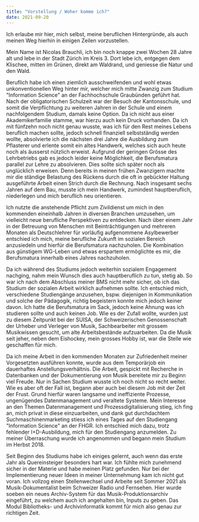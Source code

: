 ```yaml
---
title: "Vorstellung / Woher komme ich?"
date: 2021-09-20
---
```


Ich erlaube mir hier, mich selbst, meine beruflichen Hintergründe, als auch meinen Weg hierhin in einigen Zeilen vorzustellen. 

Mein Name ist Nicolas Brauchli, ich bin noch knappe zwei Wochen 28 Jahre alt und lebe in der Stadt Zürich im Kreis 3. Dort lebe ich, entgegen dem Klischee, mitten im Grünen, direkt am Waldrand, und geniesse die Natur und den Wald.

Beruflich habe ich einen ziemlich ausschweifenden und wohl etwas unkonventionellen Weg hinter mir, welcher mich mitte Zwanzig zum Studium "Information Science" an der Fachhochschule Graubünden geführt hat. Nach der obligatorischen Schulzeit war der Besuch der Kantonsschule, und somit die Verpflichtung zu weiteren Jahren in der Schule und einem nachfolgendem Studium, damals keine Option. Da ich nicht aus einer Akademikerfamilie stamme, war hierzu auch kein Druck vorhanden. Da ich mit fünfzehn noch nicht genau wusste, was ich für den Rest meines Lebens beruflich machen sollte, jedoch schnell finanziell selbstständig werden wollte, absolvierte ich die nächsten drei Jahre die Ausbildung zum Pflasterer und erlente somit ein altes Handwerk, welches sich auch heute noch als äusserst nützlich erweist. Aufgrund der geringen Grösse des Lehrbetriebs gab es jedoch leider keine Möglichkeit, die Berufsmatura parallel zur Lehre zu absolvieren. Dies sollte sich später noch als unglücklich erweisen. Denn bereits in meinen frühen Zwanzigern machte mir die ständige Belastung des Rückens durch die oft in gebückter Haltung ausgeführte Arbeit einen Strich durch die Rechnung. Nach insgesamt sechs Jahren auf dem Bau, musste ich mein Handwerk, zumindest hauptberuflich, niederlegen und mich beruflich neu orientieren. 

Ich nutzte die anstehende Pflicht zum Zivildienst um mich in den kommenden eineinhalb Jahren in diversen Branchen umzusehen, um vielleicht neue berufliche Perspektiven zu entdecken. Nach über einem Jahr in der Betreuung von Menschen mit Beinträchtigungen und mehreren Monaten als Deutschlehrer für vorläufig aufgenommene Asylbewerber entschied ich mich, meine berufliche Zukunft im sozialen Bereich anzusiedeln und hierfür die Berufsmatura nachzuholen. Die Kombination aus günstigem WG-Leben und etwas erspartem ermöglichte es mir, die Berufsmatura innerhalb eines Jahres nachzuholen. 

Da ich während des Studiums jedoch weiterhin sozialem Engagement nachging, nahm mein Wunsch dies auch hauptberuflich zu tun, stetig ab. So war ich nach dem Abschluss meiner BMS nicht mehr sicher, ob ich das Studium der sozialen Arbeit wirklich aufnehmen sollte. Ich entschied mich, verschiedene Studiengänge anzusehen, bspw. diejenigen in Kommunikation und solche der Pädagogik, richtig begeistern konnte mich jedoch keiner davon. Ich hatte die Berufsmatura im Sack, jedoch keine Ahnung was ich studieren sollte und auch keinen Job. Wie es der Zufall wollte, wurden just zu diesem Zeitpunkt bei der SUISA, der Schweizerischen Genossenschaft der Urheber und Verleger von Musik, Sachbearbeiter mit grossem Musikwissen gesucht, um alte Arbeitsbestände aufzuarbeiten. Da die Musik seit jeher, neben dem Eishockey, mein grosses Hobby ist, war die Stelle wie geschaffen für mich. 

Da ich meine Arbeit in den kommenden Monaten zur Zufriedenheit meiner Vorgesetzten ausführen konnte, wurde aus dem Temporärjob ein dauerhaftes Anstellungsverhältnis. Die Arbeit, gespickt mit Recherche in Datenbanken und der Dokumentierung von Musik bereitete mir zu Beginn viel Freude. Nur in Sachen Studium wusste ich noch nicht so recht weiter. 
Wie es aber oft der Fall ist, begann aber auch bei diesem Job mit der Zeit der Frust. Grund hierfür waren langsame und ineffiziente Prozesse, ungenügendes Datenmanagement und veraltete Systeme. Mein Interesse an den Themen Datenmanagement und Prozessdigitalisierung stieg, ich fing an, mich privat in diese einzuarbeiten, und dank gut durchdachtem Suchmaschinenmarketing stiess ich eines Tages auf den Studiengang "Information Science" an der FHGR. Ich entschied mich dazu, trotz fehlender I+D-Ausbildung, mich für den Studiengang anzumelden. Zu meiner Überraschung wurde ich angenommen und begann mein Studium im Herbst 2018.

Seit Beginn des Studiums habe ich einiges gelernt, auch wenn das erste Jahr als Quereinsteiger besonders hart war. Ich fühlte mich zunehmend sicher in der Materie und habe meinen Platz gefunden. Nur bei der Implementierung neuer Ideen in meiner Unternehmung kam ich nicht gut voran. Ich vollzog einen Stellenwechsel und Arbeite seit Sommer 2021 als Musik-Dokumentalist beim Schweizer Radio und Fernsehen. Hier wurde soeben ein neues Archiv-System für das Musik-Produktionsarchiv eingeführt, zu welchem auch ich angehalten bin, Inputs zu geben. Das Modul Bibliotheks- und Archivinformatik kommt für mich also genau zur richtigen Zeit.
